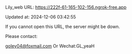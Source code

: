 Lily_web URL: https://222f-61-165-102-156.ngrok-free.app

Updated at: 2024-12-06 03:42:55

If you cannot open this URL, the server might be down.

Please contact: 

goley04@foxmail.com Or Wechat:GL_yeaH